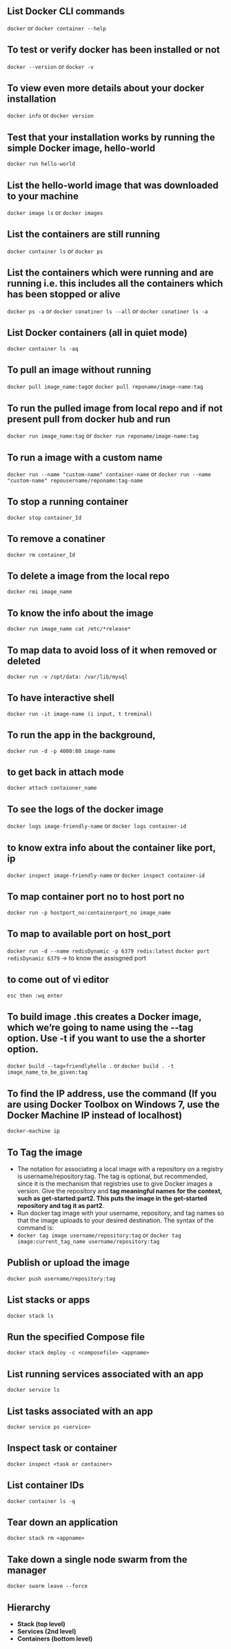 ## List Docker CLI commands
`docker` or `docker container --help`

## To test or verify docker has been installed or not
`docker --version` or  `docker -v `

## To view even more details about your docker installation
`docker info` or  `docker version`

## Test that your installation works by running the simple Docker image, hello-world
`docker run hello-world`

## List the hello-world image that was downloaded to your machine
`docker image ls` or `docker images`

## List the containers are still running
`docker container ls` or `docker ps`

## List the containers which were running and are running i.e. this includes all the containers which has been stopped or alive
`docker ps -a` or `docker conatiner ls --all` or `docker conatiner ls -a`

## List Docker containers (all in quiet mode)
`docker container ls -aq`

## To pull an image without running
`docker pull image_name:tag`or `docker pull reponame/image-name:tag`

## To run the pulled image from local repo and if not present pull from docker hub and run 
`docker run image_name:tag` or `docker run reponame/image-name:tag`

## To run a image with a custom name
`docker run --name "custom-name" container-name` or `docker run --name "custom-name" repousername/reponame:tag-name`

## To stop a running container
`docker stop container_Id`

## To remove a conatiner 
`docker rm container_Id`

## To delete a image from the local repo
`docker rmi image_name`

## To know the info about the image
`docker run image_name cat /etc/*release*`

## To map data to avoid loss of it when removed or deleted
`docker run -v /opt/data: /var/lib/mysql`

## To have interactive shell 
`docker run -it image-name (i input, t treminal)`

## To run the app in the background,
`docker run -d -p 4000:80 image-name`

## to get back in attach mode
`docker attach contaioner_name`

## To see the logs of the docker image
`docker logs image-friendly-name` or `docker logs container-id`

## to know extra info about the container like port, ip
`docker inspect image-friendly-name` or `docker inspect container-id`

## To map container port no to host port no
`docker run -p hostport_no:containerport_no image_name`

## To map to available port on host_port
`docker run -d --name redisDynamic -p 6379 redis:latest`
`docker port redisDynamic 6379` -> to know the assisgned port

## to come out of vi editor
`esc then :wq enter`

## To build image .this creates a Docker image, which we’re going to name using the --tag option. Use -t if you want to use the a shorter option.
`docker build --tag=friendlyhello .` or `docker build . -t image_name_to_be_given:tag`

## To find the IP address, use the command (If you are using Docker Toolbox on Windows 7, use the Docker Machine IP instead of localhost)
`docker-machine ip`

## To Tag the image
- The notation for associating a local image with a repository on a registry is username/repository:tag. The tag is optional, but recommended, since it is the mechanism that registries use to give Docker images a version. Give the repository and **tag meaningful names for the context, such as get-started:part2. This puts the image in the get-started repository and tag it as part2**.
- Run docker tag image with your username, repository, and tag names so that the image uploads to your desired destination. The syntax of the command is:
- `docker tag image username/repository:tag` or `docker tag image:current_tag_name username/repository:tag`

## Publish or upload the image
`docker push username/repository:tag`

## List stacks or apps
`docker stack ls`       

## Run the specified Compose file
`docker stack deploy -c <composefile> <appname> ` 

## List running services associated with an app
`docker service ls`                 

## List tasks associated with an app
`docker service ps <service>`     

## Inspect task or container
`docker inspect <task or container>`  

## List container IDs
`docker container ls -q`                   

## Tear down an application
`docker stack rm <appname>`                 

## Take down a single node swarm from the manager
`docker swarm leave --force`      

## Hierarchy
- **Stack (top level)**
- **Services (2nd level)**
- **Containers (bottom level)**



